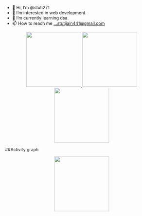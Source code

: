 - 👋 Hi, I’m @stuti271
- 👀 I’m interested in web development.
- 🌱 I’m currently learning dsa.
- 📫 How to reach me ...stutijain441@gmail.com

<!---
stuti271/stuti271 is a ✨ special ✨ repository because its `README.md` (this file) appears on your GitHub profile.
You can click the Preview link to take a look at your changes.
--->


<p align="center">
<a href="https://github.com/stuti271">
  <img height="180em" src="https://github-readme-stats.vercel.app/api?username=stuti271&count_private=true&show_icons=true&theme=merko" />
  
  
  <img height="180em" src="https://github-readme-stats-eight-theta.vercel.app/api/top-langs/?username=Vartika511&theme=merko&layout=compact&langs_count=10&exclude_repo=gamebase&hide=objective-c,c,java" />
  
  <img align="center" height="180em" src="https://github-readme-streak-stats.herokuapp.com/?user=stuti271&theme=merko"/>
</a>
</p>

##Activity graph

<p align="center">
<a href="https://github.com/stuti271">
  <img align="center" height="180em" src="https://activity-graph.herokuapp.com/graph?username=stuti271&theme=chartreuse-dark"/>
</a>
</p>
